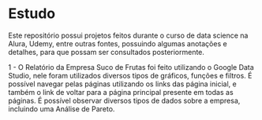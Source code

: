 # Estudo
Este repositório possui projetos feitos durante o curso de data science na Alura, Udemy, entre outras fontes, possuindo algumas anotações e detalhes, para que possam ser consultados posteriormente.

1 - O Relatório da Empresa Suco de Frutas foi feito utilizando o Google Data Studio, nele foram utilizados diversos tipos de gráficos, funções e filtros. É possível navegar pelas páginas utilizando os links das página inicial, e também o link de voltar para a página principal presente em todas as páginas. É possível observar diversos tipos de dados sobre a empresa, incluindo uma Análise de Pareto.
